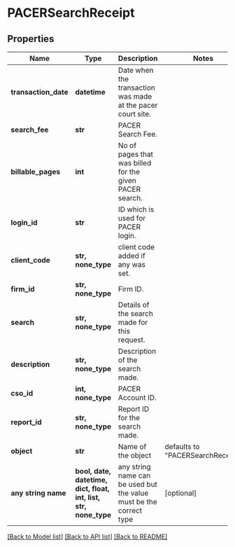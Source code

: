 # PACERSearchReceipt


## Properties
Name | Type | Description | Notes
------------ | ------------- | ------------- | -------------
**transaction_date** | **datetime** | Date when the transaction was made at the pacer court site. | 
**search_fee** | **str** | PACER Search Fee. | 
**billable_pages** | **int** | No of pages that was billed for the given PACER search. | 
**login_id** | **str** | ID which is used for PACER login. | 
**client_code** | **str, none_type** | client code added if any was set. | 
**firm_id** | **str, none_type** | Firm ID. | 
**search** | **str, none_type** | Details of the search made for this request. | 
**description** | **str, none_type** | Description of the search made. | 
**cso_id** | **int, none_type** | PACER Account ID. | 
**report_id** | **str, none_type** | Report ID for the search made. | 
**object** | **str** | Name of the object | defaults to "PACERSearchReceipt"
**any string name** | **bool, date, datetime, dict, float, int, list, str, none_type** | any string name can be used but the value must be the correct type | [optional]

[[Back to Model list]](../README.md#documentation-for-models) [[Back to API list]](../README.md#documentation-for-api-endpoints) [[Back to README]](../README.md)


